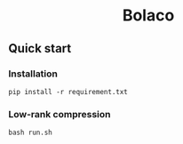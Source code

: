 <div align="center">
<h1>Bolaco</h1>
</div>

## Quick start
### Installation
```
pip install -r requirement.txt
```

### Low-rank compression
```
bash run.sh
```
